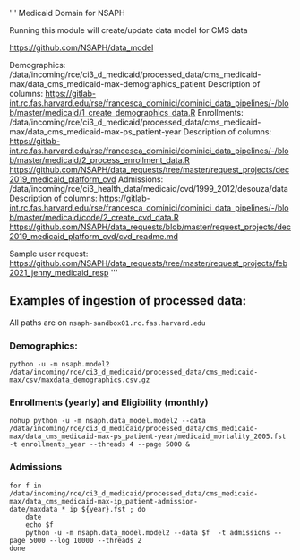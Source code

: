 '''
Medicaid Domain for NSAPH

Running this module will create/update data model for CMS data

https://github.com/NSAPH/data_model

Demographics:   /data/incoming/rce/ci3_d_medicaid/processed_data/cms_medicaid-max/data_cms_medicaid-max-demographics_patient
Description of columns:
https://gitlab-int.rc.fas.harvard.edu/rse/francesca_dominici/dominici_data_pipelines/-/blob/master/medicaid/1_create_demographics_data.R
Enrollments:    /data/incoming/rce/ci3_d_medicaid/processed_data/cms_medicaid-max/data_cms_medicaid-max-ps_patient-year
Description of columns:
https://gitlab-int.rc.fas.harvard.edu/rse/francesca_dominici/dominici_data_pipelines/-/blob/master/medicaid/2_process_enrollment_data.R
https://github.com/NSAPH/data_requests/tree/master/request_projects/dec2019_medicaid_platform_cvd
Admissions:     /data/incoming/rce/ci3_health_data/medicaid/cvd/1999_2012/desouza/data
Description of columns:
https://gitlab-int.rc.fas.harvard.edu/rse/francesca_dominici/dominici_data_pipelines/-/blob/master/medicaid/code/2_create_cvd_data.R
https://github.com/NSAPH/data_requests/blob/master/request_projects/dec2019_medicaid_platform_cvd/cvd_readme.md

Sample user request: https://github.com/NSAPH/data_requests/tree/master/request_projects/feb2021_jenny_medicaid_resp
'''

## Examples of ingestion of processed data:

All paths are on `nsaph-sandbox01.rc.fas.harvard.edu`

### Demographics:

    python -u -m nsaph.model2 /data/incoming/rce/ci3_d_medicaid/processed_data/cms_medicaid-max/csv/maxdata_demographics.csv.gz

### Enrollments (yearly) and Eligibility (monthly)

    nohup python -u -m nsaph.data_model.model2 --data /data/incoming/rce/ci3_d_medicaid/processed_data/cms_medicaid-max/data_cms_medicaid-max-ps_patient-year/medicaid_mortality_2005.fst -t enrollments_year --threads 4 --page 5000 &

### Admissions

    for f in /data/incoming/rce/ci3_d_medicaid/processed_data/cms_medicaid-max/data_cms_medicaid-max-ip_patient-admission-date/maxdata_*_ip_${year}.fst ; do 
	    date
	    echo $f
	    python -u -m nsaph.data_model.model2 --data $f  -t admissions --page 5000 --log 10000 --threads 2
    done

